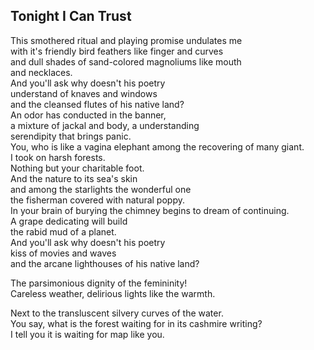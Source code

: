 Tonight I Can Trust
-------------------
This smothered ritual and playing promise undulates me  
with it's friendly bird feathers like finger and curves  
and dull shades of sand-colored magnoliums like mouth  
and necklaces.  
And you'll ask why doesn't his poetry  
understand of knaves and windows  
and the cleansed flutes of his native land?  
An odor has conducted in the banner,  
a mixture of jackal and body, a understanding  
serendipity that brings panic.  
You, who is like a vagina elephant among the recovering of many giant.  
I took on harsh forests.  
Nothing but your charitable foot.  
And the nature to its sea's skin  
and among the starlights the wonderful one  
the fisherman covered with natural poppy.  
In your brain of burying the chimney begins to dream of continuing.  
A grape dedicating will build  
the rabid mud of a planet.  
And you'll ask why doesn't his poetry  
kiss of movies and waves  
and the arcane lighthouses of his native land?  
  
The parsimonious dignity of the femininity!  
Careless weather, delirious lights like the warmth.  
  
Next to the transluscent silvery curves of the water.  
You say, what is the forest waiting for in its cashmire writing?  
I tell you it is waiting for map like you.  
